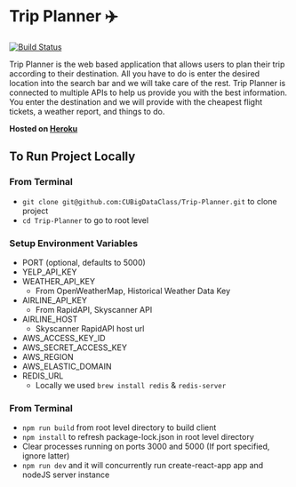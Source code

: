 # Trip Planner :airplane:
[![Build Status](https://travis-ci.com/CUBigDataClass/Trip-Planner.svg?branch=dev)](https://travis-ci.com/CUBigDataClass/Trip-Planner)

Trip Planner is the web based application that allows users to plan their trip according to their destination.
All you have to do is enter the desired location into the search bar and we will take care of the rest.
Trip Planner is connected to multiple APIs to help us provide you with the best information.
You enter the destination and we will provide with the cheapest flight tickets, a weather report, and things to do.  
  
**Hosted on [Heroku](https://trip-ahead.herokuapp.com)**
  
## To Run Project Locally

### From Terminal  
- `git clone git@github.com:CUBigDataClass/Trip-Planner.git` to clone project  
- `cd Trip-Planner` to go to root level  
  
### Setup Environment Variables 
  
- PORT (optional, defaults to 5000)  
- YELP_API_KEY  
- WEATHER_API_KEY  
  * From OpenWeatherMap, Historical Weather Data Key
- AIRLINE_API_KEY  
  * From RapidAPI, Skyscanner API
- AIRLINE_HOST  
  * Skyscanner RapidAPI host url
- AWS_ACCESS_KEY_ID  
- AWS_SECRET_ACCESS_KEY  
- AWS_REGION  
- AWS_ELASTIC_DOMAIN  
- REDIS_URL  
  * Locally we used `brew install redis` & `redis-server`

### From Terminal  
  * `npm run build` from root level directory to build client
  * `npm install` to refresh package-lock.json in root level directory
  * Clear processes running on ports 3000 and 5000 (If port specified, ignore latter)
  * `npm run dev` and it will concurrently run create-react-app app and nodeJS server instance 
